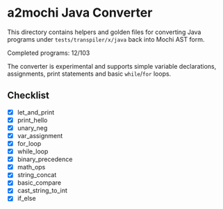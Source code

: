 # a2mochi Java Converter

This directory contains helpers and golden files for converting Java programs under `tests/transpiler/x/java` back into Mochi AST form.

Completed programs: 12/103

The converter is experimental and supports simple variable declarations,
assignments, print statements and basic `while`/`for` loops.

## Checklist
- [x] let_and_print
- [x] print_hello
- [x] unary_neg
- [x] var_assignment
- [x] for_loop
- [x] while_loop
- [x] binary_precedence
- [x] math_ops
- [x] string_concat
- [x] basic_compare
- [x] cast_string_to_int
- [x] if_else
